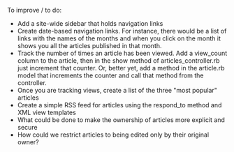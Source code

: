 To improve / to do:

- Add a site-wide sidebar that holds navigation links
- Create date-based navigation links. For instance, there would be a list of links with the names of the months and when you click on the month it shows you all the articles published in that month.
- Track the number of times an article has been viewed. Add a view_count column to the article, then in the show method of articles_controller.rb just increment that counter. Or, better yet, add a method in the article.rb model that increments the counter and call that method from the controller.
- Once you are tracking views, create a list of the three "most popular" articles
- Create a simple RSS feed for articles using the respond_to method and XML view templates
- What could be done to make the ownership of articles more explicit and secure
- How could we restrict articles to being edited only by their original owner?